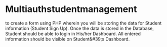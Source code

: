 # Multiauthstudentmanagement
to create a form using PHP wherein you will be storing the data for Student information (Student Sign Up). Once the data is stored in the Database, Student should be able to login in His/her Dashboard. All entered information should be visible on Student&amp;#39;s Dashboard.
